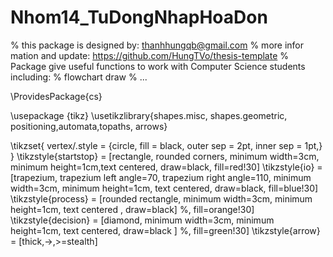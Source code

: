 # Nhom14_TuDongNhapHoaDon
% this package is designed by: thanhhungqb@gmail.com
% more infor mation and update: https://github.com/HungTVo/thesis-template
% Package give useful functions to work with Computer Science students including:
%   flowchart draw
%   ...

\ProvidesPackage{cs}

\usepackage {tikz}
\usetikzlibrary{shapes.misc, shapes.geometric, positioning,automata,topaths, arrows}

\tikzset{
    vertex/.style = {circle, fill = black, outer sep = 2pt, inner sep = 1pt,}
}
\tikzstyle{startstop} = [rectangle, rounded corners, minimum width=3cm, minimum height=1cm,text centered, draw=black, fill=red!30]
\tikzstyle{io} = [trapezium, trapezium left angle=70, trapezium right angle=110, minimum width=3cm, minimum height=1cm, text centered, draw=black, fill=blue!30]
\tikzstyle{process} = [rounded rectangle, minimum width=3cm, minimum height=1cm, text centered , draw=black] %, fill=orange!30]
\tikzstyle{decision} = [diamond, minimum width=3cm, minimum height=1cm, text centered, draw=black ] %, fill=green!30]
\tikzstyle{arrow} = [thick,->,>=stealth]

